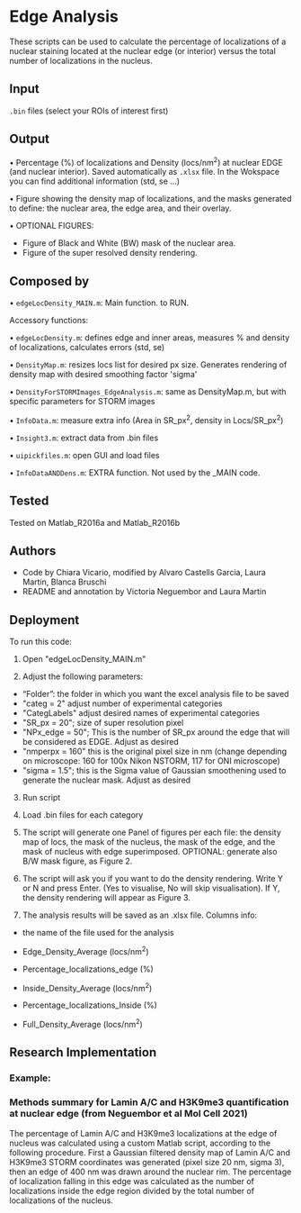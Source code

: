 
# Edge Analysis 
These scripts can be used to calculate the percentage of localizations of a nuclear staining located at the nuclear edge (or interior) versus the total number of localizations in the nucleus.

## Input
`.bin` files (select your ROIs of interest first) 

## Output
• Percentage (%) of localizations and Density (locs/nm<sup>2</sup>) at nuclear EDGE (and nuclear interior). Saved automatically as `.xlsx` file. In the Wokspace you can find additional information (std, se ...)

• Figure showing the density map of localizations, and the masks generated to define: the nuclear area, the edge area, and their overlay. 

• OPTIONAL FIGURES: 
- Figure of Black and White (BW) mask of the nuclear area.
- Figure of the super resolved density rendering.
  
## Composed by
• `edgeLocDensity_MAIN.m`: Main function. to RUN.

Accessory functions:

• `edgeLocDensity.m`: defines edge and inner areas, measures % and density of localizations, calculates errors (std, se)

• `DensityMap.m`: resizes locs list for desired px size. Generates rendering of density map with desired smoothing factor 'sigma'

• `DensityForSTORMImages_EdgeAnalysis.m`: same as DensityMap.m, but with specific parameters for STORM images

• `InfoData.m`: measure extra info (Area in SR_px<sup>2</sup>, density in Locs/SR_px<sup>2</sup>)

• `Insight3.m`: extract data from .bin files

• `uipickfiles.m`: open GUI and load files

• `InfoDataANDDens.m`: EXTRA function. Not used by the _MAIN code.
  
## Tested
Tested on Matlab_R2016a and Matlab_R2016b

## Authors 
- Code by Chiara Vicario, modified by Alvaro Castells Garcia, Laura Martin, Blanca Bruschi
- README and annotation by Victoria Neguembor and Laura Martin

## Deployment
To run this code:

1. Open "edgeLocDensity_MAIN.m"

2. Adjust the following parameters: 
- “Folder”: the folder in which you want the excel analysis file to be saved
- "categ = 2" adjust number of experimental categories
- "CategLabels" adjust desired names of experimental categories
- "SR_px = 20"; size of super resolution pixel
- "NPx_edge = 50"; This is the number of SR_px around the edge that will be considered as EDGE. Adjust as desired
- "nmperpx = 160" this is the original pixel size in nm (change depending on microscope: 160 for 100x Nikon NSTORM, 117 for ONI microscope)
- "sigma = 1.5"; this is the Sigma value of Gaussian smoothening used to generate the nuclear mask. Adjust as desired	

3. Run script

4. Load .bin files for each category

5. The script will generate one Panel of figures per each file: the density map of locs, the mask of the nucleus, the mask of the edge, and the mask of nucleus with edge superimposed.
OPTIONAL: generate also B/W mask figure, as Figure 2.

6. The script will ask you if you want to do the density rendering. Write Y or N and press Enter. (Yes to visualise, No will skip visualisation).
If Y, the density rendering will appear as Figure 3.

7. The analysis results will be saved as an .xlsx file. Columns info:

- the name of the file used for the analysis

- Edge_Density_Average (locs/nm<sup>2</sup>)
- Percentage_localizations_edge (%)

- Inside_Density_Average (locs/nm<sup>2</sup>)
- Percentage_localizations_Inside (%)

- Full_Density_Average (locs/nm<sup>2</sup>)

  
## Research Implementation 
### Example: 
### Methods summary for Lamin A/C and H3K9me3 quantification at nuclear edge (from Neguembor et al Mol Cell 2021)

The percentage of Lamin A/C and H3K9me3 localizations at the edge of nucleus was calculated using a custom Matlab script, according to the following procedure. First a Gaussian filtered density map of Lamin A/C and H3K9me3 STORM coordinates was generated (pixel size 20 nm, sigma 3), then an edge of 400 nm was drawn around the nuclear rim. The percentage of localization falling in this edge was calculated as the number of localizations inside the edge region divided by the total number of localizations of the nucleus.

  
